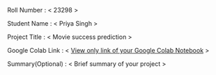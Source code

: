 Roll Number       :   < 23298 >

Student Name      :   < Priya Singh >

Project Title     :   < Movie success prediction >

Google Colab Link :   < [View only link of your Google Colab Notebook](https://colab.research.google.com/drive/1O1Td6qNsHgHVryQPMpX2tYG9vi0jrEke?usp=sharing) >

Summary(Optional) :   < Brief summary of your project >
